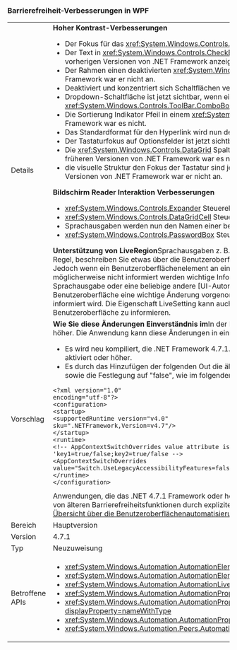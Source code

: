 ### <a name="accessibility-improvements-in-wpf"></a>Barrierefreiheit-Verbesserungen in WPF

|   |   |
|---|---|
|Details|<strong>Hoher Kontrast-Verbesserungen</strong><ul><li>Der Fokus für das <xref:System.Windows.Controls.Expander> -Steuerelement ist nun sichtbar. In früheren Versionen von .NET Framework war er nicht an.</li><li>Der Text in <xref:System.Windows.Controls.CheckBox> und <xref:System.Windows.Controls.RadioButton> Steuerelemente, die bei der Auswahl ist jetzt einfacher als in vorherigen Versionen von .NET Framework anzeigen.</li><li>Der Rahmen einen deaktivierten <xref:System.Windows.Controls.ComboBox> ist jetzt die gleiche Farbe wie der deaktivierten Text. In früheren Versionen von .NET Framework war er nicht an.</li><li>Deaktiviert und konzentriert sich Schaltflächen verwenden jetzt den richtigen Farbdesign. In früheren Versionen von .NET Framework war dies nicht.</li><li>Dropdown-Schaltfläche ist jetzt sichtbar, wenn eine <xref:System.Windows.Controls.ComboBox> Format des Steuerelements festgelegt ist, um <xref:System.Windows.Controls.ToolBar.ComboBoxStyleKey?displayProperty=nameWithType>, In früheren Versionen von .NET Framework war es nicht.</li><li>Die Sortierung Indikator Pfeil in einem <xref:System.Windows.Controls.DataGrid> Versionskontrolle verwendet nun Designfarben. In früheren Versionen von .NET Framework war es nicht.</li><li>Das Standardformat für den Hyperlink wird nun der richtige Farbdesign Maus über. In früheren Versionen von .NET Framework war es nicht.</li><li>Der Tastaturfokus auf Optionsfelder ist jetzt sichtbar. In früheren Versionen von .NET Framework war er nicht an.</li><li>Die <xref:System.Windows.Controls.DataGrid> Spalte der Kontrollkästchen des Steuerelements verwendet jetzt die erwarteten Farben für Tastatur Fokus Feedback. In früheren Versionen von .NET Framework war es nicht.</li><li>die visuelle Struktur den Fokus der Tastatur sind jetzt sichtbar <xref:System.Windows.Controls.ComboBox> und <xref:System.Windows.Controls.ListBox>. In früheren Versionen von .NET Framework war er nicht an.</li></ul><strong>Bildschirm Reader Interaktion Verbesserungen</strong><ul><li><xref:System.Windows.Controls.Expander> Steuerelemente werden durch Sprachausgaben jetzt ordnungsgemäß als Gruppen (erweitern/reduzieren) angekündigt.</li><li><xref:System.Windows.Controls.DataGridCell> Steuerelemente werden als Daten Rasterzelle (lokalisiert) von Sprachausgaben jetzt ordnungsgemäß angekündigt.</li><li>Sprachausgaben werden nun den Namen einer bearbeitbaren ankündigen <xref:System.Windows.Controls.ComboBox>.</li><li><xref:System.Windows.Controls.PasswordBox> Steuerelemente werden als nicht mehr angekündigt &quot;kein Element in der Ansicht&quot; von Bildschirmsprachausgaben.</li></ul><strong>Unterstützung von LiveRegion</strong>Sprachausgaben z. B. Sprachausgabe Hilfe Personen mitteilen möchten den Inhalt der Benutzeroberfläche einer Anwendung in der Regel, beschreiben Sie etwas über die Benutzeroberfläche, die gerade fokussiert ist, da es wahrscheinlich ist das Element am besten geeignet für den Benutzer. Jedoch wenn ein Benutzeroberflächenelement an einer beliebigen Stelle in den Bildschirm Änderungen, und er verfügt nicht über den Fokus, und der Benutzer möglicherweise nicht informiert werden wichtige Informationen verstößt. LiveRegions sind vorgesehen, um dieses Problem zu beheben. Ein Entwickler können sie die Sprachausgabe oder eine beliebige andere [UI-Automatisierung] informiert[Übersicht über die Benutzeroberflächenautomatisierung](~/docs/framework/ui-automation/ui-automation-overview.md) Client, der auf ein Element der Benutzeroberfläche eine wichtige Änderung vorgenommen wurde. Die Sprachausgabe kann dann entscheiden, wie und wann der Benutzer über diese Änderung informiert wird. Die Eigenschaft LiveSetting kann auch die Bildschirmsprachausgaben wissen, wie wichtig es ist der Benutzer über die Änderung an der Benutzeroberfläche zu informieren.|
|Vorschlag|<strong>Wie Sie diese Änderungen Einverständnis im</strong>In der Reihenfolge für die Anwendung diese Änderungen profitieren, muss es auf .NET Framework 4.7.1 ausgeführt oder höher. Die Anwendung kann diese Änderungen in einer der folgenden Methoden nutzen:<ul><li>Es wird neu kompiliert, die .NET Framework 4.7.1. Diese Eingabehilfen-Änderungen werden standardmäßig auf WPF-Anwendungen, die das .NET 4.7.1 Framework aktiviert oder höher.</li><li>Es durch das Hinzufügen der folgenden Out die ältere Eingabehilfen Verhaltensweisen opts [AppContext Switch](~/docs/framework/configure-apps/file-schema/runtime/appcontextswitchoverrides-element.md) in die <code>&lt;runtime&gt;</code> Abschnitt der Datei "App.config" sowie die Festlegung auf "false", wie im folgenden Beispiel gezeigt.</li></ul><pre><code>&lt;?xml version=&quot;1.0&quot; encoding=&quot;utf-8&quot;?&gt;&#13;&#10;&lt;configuration&gt;&#13;&#10;&lt;startup&gt;&#13;&#10;&lt;supportedRuntime version=&quot;v4.0&quot; sku=&quot;.NETFramework,Version=v4.7&quot;/&gt;&#13;&#10;&lt;/startup&gt;&#13;&#10;&lt;runtime&gt;&#13;&#10;&lt;!-- AppContextSwitchOverrides value attribute is in the form of &#39;key1=true/false;key2=true/false  --&gt;&#13;&#10;&lt;AppContextSwitchOverrides value=&quot;Switch.UseLegacyAccessibilityFeatures=false&quot; /&gt;&#13;&#10;&lt;/runtime&gt;&#13;&#10;&lt;/configuration&gt;&#13;&#10;</code></pre>Anwendungen, die das .NET 4.7.1 Framework oder höher und die Vorgängerversion beibehalten möchten Eingabehilfen Verhalten können Sie dies für die Verwendung von älteren Barrierefreiheitsfunktionen durch explizites Festlegen dieser Option AppContext auf <code>true</code>. Einen Überblick über die UI-Automatisierung finden Sie unter der [Übersicht über die Benutzeroberflächenautomatisierung](~/docs/framework/ui-automation/ui-automation-overview.md).|
|Bereich|Hauptversion|
|Version|4.7.1|
|Typ|Neuzuweisung|
|Betroffene APIs|<ul><li><xref:System.Windows.Automation.AutomationElementIdentifiers.LiveSettingProperty?displayProperty=nameWithType></li><li><xref:System.Windows.Automation.AutomationElementIdentifiers.LiveRegionChangedEvent?displayProperty=nameWithType></li><li><xref:System.Windows.Automation.AutomationLiveSetting?displayProperty=nameWithType></li><li><xref:System.Windows.Automation.AutomationProperties.LiveSettingProperty?displayProperty=nameWithType></li><li><xref:System.Windows.Automation.AutomationProperties.SetLiveSetting(System.Windows.DependencyObject,System.Windows.Automation.AutomationLiveSetting)?displayProperty=nameWithType></li><li><xref:System.Windows.Automation.AutomationProperties.GetLiveSetting(System.Windows.DependencyObject)?displayProperty=nameWithType></li><li><xref:System.Windows.Automation.Peers.AutomationPeer.GetLiveSettingCore?displayProperty=nameWithType></li></ul>|

